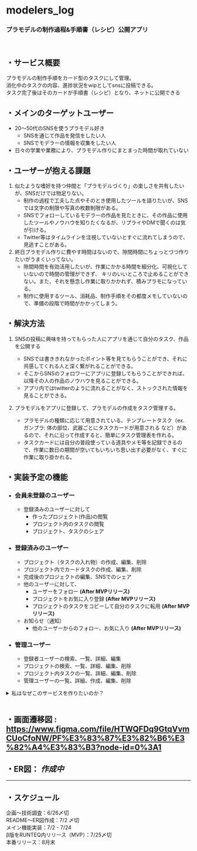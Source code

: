 # modelers_log

### プラモデルの制作過程&手順書（レシピ）公開アプリ
<br>


## ・サービス概要
プラモデルの制作手順をカード型のタスクにして管理。<br>
消化中のタスクの内容、進捗状況をwipとしてsnsに投稿できる。<br>
タスク完了後はそのカードが手順書（レシピ）となり、ネットに公開できる
## ・メインのターゲットユーザー
- 20〜50代のSNSを使うプラモデル好き
  - SNSを通じて作品を発信をしたい人
  - SNSでモデラーの情報を収集をしたい人
- 日々の学業や業務により、プラモデル作りにまとまった時間が取れていない
## ・ユーザーが抱える課題
1. 似たような嗜好を持つ仲間と「プラモデルづくり」の楽しさを共有したいが、SNSだけでは物足りない。
    - 制作の過程で工夫した点やそのとき使用したツールを語りたいが、SNSでは文字の制限や写真の枚数制限がある。
    - SNSでフォローしているモデラーの作品を見たときに、その作品に使用したツールやノウハウを知りたくなるが、リプライやDMで聞くのは気が引ける。
    - Twitter等はタイムラインを注視していないとすぐに流れてしまうので、見逃すことがある。
2. 終日プラモデル作りに費やす時間はないので、隙間時間にちょっとづつ作りたいがうまくいってない。
    - 隙間時間を有効活用したいが、作業にかかる時間を細分化、可視化していないので時間の管理ができず、
    キリのいいところで止めることができない。また、それを懸念し作業に取りかかれず、積みプラモになっている。
    - 制作に使用するツール、消耗品、制作手順をその都度メモしていないので、準備の段階で時間がかかってしまう。

## ・解決方法
1. SNSの投稿に興味を持ってもらった人にアプリを通じて自分のタスク、作品を公開する
    - SNSでは書ききれなかったポイント等を見てもらうことができ、それに共感してくれる人と深く繋がれることができる。
    - そこからSNSのフォロワーにアプリに登録してもらうことができれば、以降その人の作品のノウハウを見ることができる。
    - アプリ内ではtwitterのように流れることがなく、ストックされた情報を見ることができる。

2. プラモデルをアプリに登録して、プラモデルの作成をタスク管理する。
    - プラモデルの種類に応じて用意されている、テンプレートタスク（ex. ガンプラ: 体の部位、武器ごとにタスクカードが用意される など）があるので、それに沿って作成すると、簡単にタスク管理表を作れる。
    - タスクカードには自分の普段使っている道具やメモ等を記録できるので、作業に数日の期間が空いてもいちいち思い出す必要がなく、すぐに作業に取り掛かれる。

## ・実装予定の機能
- ### 会員未登録のユーザー
  - 登録済みのユーザーに対して
    - 作ったプロジェクト(作品)の閲覧
    - プロジェクト内のタスクの閲覧
    - プロジェクト、タスクのシェア
- ### 登録済みのユーザー
  - プロジェクト（タスクの入れ物）の作成、編集、削除
  - プロジェクト内でカードタスクの作成、編集、削除
  - 完成後のプロジェクトの編集、SNSでのシェア
  - 他のユーザーに対して、
      - ユーザーをフォロー **(After MVPリリース)**
      - プロジェクトをお気に入り登録 **(After MVPリリース)**
      - プロジェクトのタスクをコピーして自分のタスクに転用 **(After MVPリリース)**
  - お知らせ（通知）
      - 他のユーザーからのフォロー、お気に入り **(After MVPリリース)**
- ### 管理ユーザー
  - 登録者ユーザーの検索、一覧、詳細、編集
  - プロジェクトの検索、一覧、詳細、編集、削除
  - プロジェクト内タスクの一覧、詳細、編集、削除
  - 管理ユーザーの一覧、詳細、作成、編集、削除
<details>
<summary>私はなぜこのサービスを作りたいのか？</summary>
私のような社会人のアマチュアモデラーの課題を解決したかった。<br>
プラモデル作りに対する情熱をぶつけたいが、自分でそれ用のサイトを作ったり、ブログサイトにまとめたりするほどの手間はかけたくない。<br>
クックパッドのように、テンプレートに沿って作業手順を書くと、それが一つのレシピのように成形されて、その中に自分のこだわりをうまく表現できるアプリがあればいいなと思ったのがきっかけ。
</details>


<br>

## ・画面遷移図 : https://www.figma.com/file/HTWQFDq9GtqVvmCUoCfoNW/PF%E3%83%87%E3%82%B6%E3%82%A4%E3%83%B3?node-id=0%3A1
## ・ER図： *作成中*
***
## ・スケジュール
企画〜技術調査：6/26〆切 <br>
README〜ER図作成：7/2 〆切 <br>
メイン機能実装：7/2 - 7/24 <br>
β版をRUNTEQ内リリース（MVP）：7/25〆切 <br>
本番リリース：8月末
